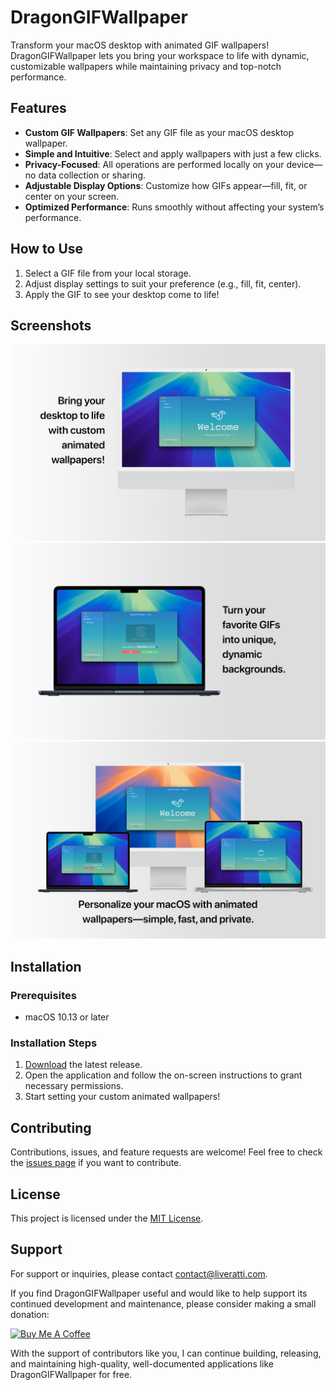# DragonGIFWallpaper

Transform your macOS desktop with animated GIF wallpapers! DragonGIFWallpaper lets you bring your workspace to life with dynamic, customizable wallpapers while maintaining privacy and top-notch performance.

## Features

- **Custom GIF Wallpapers**: Set any GIF file as your macOS desktop wallpaper.
- **Simple and Intuitive**: Select and apply wallpapers with just a few clicks.
- **Privacy-Focused**: All operations are performed locally on your device—no data collection or sharing.
- **Adjustable Display Options**: Customize how GIFs appear—fill, fit, or center on your screen.
- **Optimized Performance**: Runs smoothly without affecting your system’s performance.

## How to Use

1. Select a GIF file from your local storage.
2. Adjust display settings to suit your preference (e.g., fill, fit, center).
3. Apply the GIF to see your desktop come to life!

## Screenshots

![Screenshot 1](./images/screenshot01.png)
![Screenshot 2](./images/screenshot02.png)
![Screenshot 3](./images/screenshot03.png)

## Installation

### Prerequisites

- macOS 10.13 or later

### Installation Steps

1. [Download](https://github.com/knd8128/dragon-gif-wallpaper/releases) the latest release. 
2. Open the application and follow the on-screen instructions to grant necessary permissions.
3. Start setting your custom animated wallpapers!

## Contributing

Contributions, issues, and feature requests are welcome! Feel free to check the [issues page](https://github.com/knd8128/dragon-gif-wallpaper/issues) if you want to contribute.

## License

This project is licensed under the [MIT License](LICENSE).

## Support

For support or inquiries, please contact [contact@liveratti.com](mailto:contact@liveratti.com).

If you find DragonGIFWallpaper useful and would like to help support its continued development and maintenance, please consider making a small donation:

<a href="https://www.buymeacoffee.com/knd8128" target="_blank"><img src="https://cdn.buymeacoffee.com/buttons/v2/default-yellow.png" alt="Buy Me A Coffee" style="height: 60px !important;width: 217px !important;" ></a>

With the support of contributors like you, I can continue building, releasing, and maintaining high-quality, well-documented applications like DragonGIFWallpaper for free.

